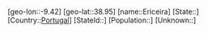 ﻿---
location: [38.95,-9.42]
type: City
tags:
- geo/City


SpocWebEntityId: 30049
isDeleted: false
confidential: public

---
[geo-lon::-9.42]
[geo-lat::38.95]
[name::Ericeira]
[State::]
[Country::[Portugal](geo/Continent/Europe/Portugal.md)]
[StateId::]
[Population::]
[Unknown::]

